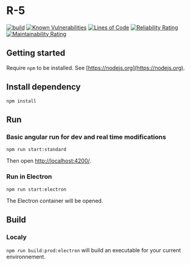 # R-5

[![build](https://github.com/gcauchis/r-5/actions/workflows/electronBuild.yml/badge.svg)](https://github.com/gcauchis/r-5/actions)
[![Known Vulnerabilities](https://snyk.io/test/github/gcauchis/r-5/badge.svg?targetFile=package.json)](https://snyk.io/test/github/gcauchis/r-5?targetFile=package.json)
[![Lines of Code](https://sonarcloud.io/api/project_badges/measure?project=gcauchis_r-5&metric=ncloc)](https://sonarcloud.io/dashboard?id=gcauchis_r-5)
[![Reliability Rating](https://sonarcloud.io/api/project_badges/measure?project=gcauchis_r-5&metric=reliability_rating)](https://sonarcloud.io/dashboard?id=gcauchis_r-5)
[![Maintainability Rating](https://sonarcloud.io/api/project_badges/measure?project=gcauchis_r-5&metric=sqale_rating)](https://sonarcloud.io/dashboard?id=gcauchis_r-5)

## Getting started

Require `npm` to be installed. See [https://nodejs.org](https://nodejs.org).

## Install dependency

`npm install`

## Run

### Basic angular run for dev and real time modifications

`npm run start:standard`

Then open [http://localhost:4200/](http://localhost:4200/).

### Run in Electron

`npm run start:electron`

The Electron container will be opened.

## Build

### Localy

`npm run build:prod:electron` will build an executable for your current environnement.
